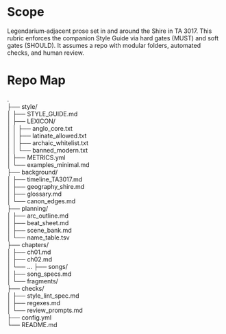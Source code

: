 # Scope
Legendarium‑adjacent prose set in and around the Shire in TA 3017. This rubric enforces the companion Style Guide via hard gates (MUST) and soft gates (SHOULD). It assumes a repo with modular folders, automated checks, and human review.  

# Repo Map
.  
├── style/  
│   ├── STYLE_GUIDE.md  
│   ├── LEXICON/  
│   │   ├── anglo_core.txt  
│   │   ├── latinate_allowed.txt  
│   │   ├── archaic_whitelist.txt  
│   │   └── banned_modern.txt  
│   ├── METRICS.yml  
│   └── examples_minimal.md  
├── background/  
│   ├── timeline_TA3017.md  
│   ├── geography_shire.md  
│   ├── glossary.md  
│   └── canon_edges.md  
├── planning/  
│   ├── arc_outline.md  
│   ├── beat_sheet.md  
│   ├── scene_bank.md  
│   └── name_table.tsv  
├── chapters/  
│   ├── ch01.md  
│   ├── ch02.md  
│   └── ... 
├── songs/  
│   ├── song_specs.md  
│   └── fragments/  
├── checks/  
│   ├── style_lint_spec.md  
│   ├── regexes.md  
│   └── review_prompts.md  
├── config.yml  
└── README.md  

